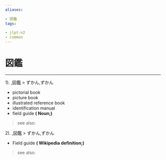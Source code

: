 ```yaml
---
aliases:
    
- 図鑑
tags:
    
- jlpt-n2
- common
---
```


# 図鑑
---
1).
,図鑑 > ずかん,ずかん

- pictorial book
- picture book
- illustrated reference book
- identification manual
- field guide
**( Noun;)**
> see also: 
            
2).
,図鑑 > ずかん,ずかん

- Field guide
**( Wikipedia definition;)**
> see also: 
            